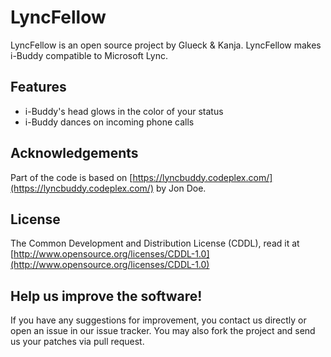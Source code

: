 # LyncFellow

LyncFellow is an open source project by Glueck & Kanja. LyncFellow makes i-Buddy compatible to Microsoft Lync.

## Features

  * i-Buddy's head glows in the color of your status
  * i-Buddy dances on incoming phone calls

## Acknowledgements

Part of the code is based on [https://lyncbuddy.codeplex.com/](https://lyncbuddy.codeplex.com/) by Jon Doe.

## License

The Common Development and Distribution License (CDDL), read it at [http://www.opensource.org/licenses/CDDL-1.0](http://www.opensource.org/licenses/CDDL-1.0)

## Help us improve the software!

If you have any suggestions for improvement, you contact us directly or open an issue in our issue tracker. You may also fork the project and send us your patches via pull request.